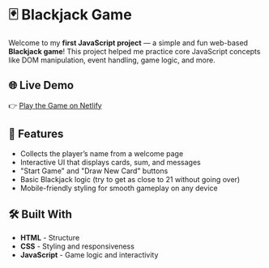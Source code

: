# 🃏 Blackjack Game

Welcome to my **first JavaScript project** — a simple and fun web-based **Blackjack game**! This project helped me practice core JavaScript concepts like DOM manipulation, event handling, game logic, and more.

## 🌐 Live Demo

👉 [Play the Game on Netlify](https://blackjackbyjay.netlify.app/)

## 🚀 Features

- Collects the player’s name from a welcome page  
- Interactive UI that displays cards, sum, and messages  
- "Start Game" and "Draw New Card" buttons  
- Basic Blackjack logic (try to get as close to 21 without going over)  
- Mobile-friendly styling for smooth gameplay on any device

## 🛠️ Built With

- **HTML** - Structure  
- **CSS** - Styling and responsiveness  
- **JavaScript** - Game logic and interactivity  
